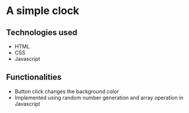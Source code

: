 # A simple clock

## Technologies used 
* HTML
* CSS
* Javascript

## Functionalities
* Button click changes the background color
* Implemented using random number generation and array operation in Javascript